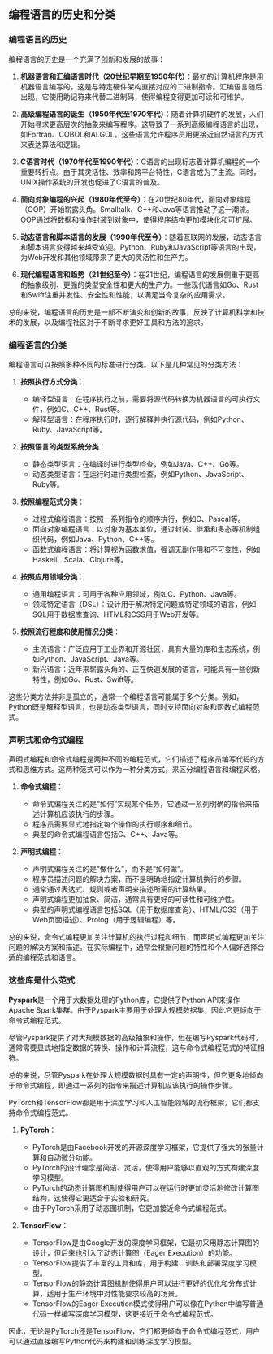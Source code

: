 ## 编程语言的历史和分类

### 编程语言的历史

编程语言的历史是一个充满了创新和发展的故事：

1. **机器语言和汇编语言时代（20世纪早期至1950年代）**：最初的计算机程序是用机器语言编写的，这是与特定硬件架构直接对应的二进制指令。汇编语言随后出现，它使用助记符来代替二进制码，使得编程变得更加可读和可维护。

2. **高级编程语言的诞生（1950年代至1970年代）**：随着计算机硬件的发展，人们开始寻求更高层次的抽象来编写程序。这导致了一系列高级编程语言的出现，如Fortran、COBOL和ALGOL。这些语言允许程序员用更接近自然语言的方式来表达算法和逻辑。

3. **C语言时代（1970年代至1990年代）**：C语言的出现标志着计算机编程的一个重要转折点。由于其灵活性、效率和跨平台特性，C语言成为了主流。同时，UNIX操作系统的开发也促进了C语言的普及。

4. **面向对象编程的兴起（1980年代至今）**：在20世纪80年代，面向对象编程（OOP）开始崭露头角。Smalltalk、C++和Java等语言推动了这一潮流。OOP通过将数据和操作封装到对象中，使得程序结构更加模块化和可扩展。

5. **动态语言和脚本语言的发展（1990年代至今）**：随着互联网的发展，动态语言和脚本语言变得越来越受欢迎。Python、Ruby和JavaScript等语言的出现，为Web开发和其他领域带来了更大的灵活性和生产力。

6. **现代编程语言和趋势（21世纪至今）**：在21世纪，编程语言的发展侧重于更高的抽象级别、更强的类型安全性和更大的生产力。一些现代语言如Go、Rust和Swift注重并发性、安全性和性能，以满足当今复杂的应用需求。

总的来说，编程语言的历史是一部不断演变和创新的故事，反映了计算机科学和技术的发展，以及编程社区对于不断寻求更好工具和方法的追求。

### 编程语言的分类

编程语言可以按照多种不同的标准进行分类。以下是几种常见的分类方法：

1. **按照执行方式分类**：
   - 编译型语言：在程序执行之前，需要将源代码转换为机器语言的可执行文件，例如C、C++、Rust等。
   - 解释型语言：在程序执行时，逐行解释并执行源代码，例如Python、Ruby、JavaScript等。

2. **按照语言的类型系统分类**：
   - 静态类型语言：在编译时进行类型检查，例如Java、C++、Go等。
   - 动态类型语言：在运行时进行类型检查，例如Python、JavaScript、Ruby等。

3. **按照编程范式分类**：
   - 过程式编程语言：按照一系列指令的顺序执行，例如C、Pascal等。
   - 面向对象编程语言：以对象为基本单位，通过封装、继承和多态等机制组织代码，例如Java、Python、C++等。
   - 函数式编程语言：将计算视为函数求值，强调无副作用和不可变性，例如Haskell、Scala、Clojure等。

4. **按照应用领域分类**：
   - 通用编程语言：可用于各种应用领域，例如C、Python、Java等。
   - 领域特定语言（DSL）：设计用于解决特定问题或特定领域的语言，例如SQL用于数据库查询、HTML和CSS用于Web开发等。

5. **按照流行程度和使用情况分类**：
   - 主流语言：广泛应用于工业界和开源社区，具有大量的库和生态系统，例如Python、JavaScript、Java等。
   - 新兴语言：近年来崭露头角的、正在快速发展的语言，可能具有一些创新特性，例如Go、Rust、Swift等。

这些分类方法并非是孤立的，通常一个编程语言可能属于多个分类。例如，Python既是解释型语言，也是动态类型语言，同时支持面向对象和函数式编程范式。

### 声明式和命令式编程

声明式编程和命令式编程是两种不同的编程范式，它们描述了程序员编写代码的方式和思维方式。这两种范式可以作为一种分类方式，来区分编程语言和编程风格。

1. **命令式编程**：
   - 命令式编程关注的是“如何”实现某个任务，它通过一系列明确的指令来描述计算机应该执行的步骤。
   - 程序员需要显式地指定每个操作的执行顺序和细节。
   - 典型的命令式编程语言包括C、C++、Java等。

2. **声明式编程**：
   - 声明式编程关注的是“做什么”，而不是“如何做”。
   - 程序员描述问题的解决方案，而不是明确地指定计算机执行的步骤。
   - 通常通过表达式、规则或者声明来描述所需的计算结果。
   - 声明式编程更加抽象、简洁，通常具有更好的可读性和可维护性。
   - 典型的声明式编程语言包括SQL（用于数据库查询）、HTML/CSS（用于Web页面描述）、Prolog（用于逻辑编程）等。

总的来说，命令式编程更加关注计算机的执行过程和细节，而声明式编程更加关注问题的解决方案和描述。在实际编程中，通常会根据问题的特性和个人偏好选择合适的编程范式和语言。

### 这些库是什么范式

**Pyspark**是一个用于大数据处理的Python库，它提供了Python API来操作Apache Spark集群。由于Pyspark主要用于处理大规模数据集，因此它更倾向于命令式编程范式。

尽管Pyspark提供了对大规模数据的高级抽象和操作，但在编写Pyspark代码时，通常需要显式地指定数据的转换、操作和计算流程，这与命令式编程范式的特征相符。

总的来说，尽管Pyspark在处理大规模数据时具有一定的声明性，但它更多地倾向于命令式编程，即通过一系列的指令来描述计算机应该执行的操作步骤。

PyTorch和TensorFlow都是用于深度学习和人工智能领域的流行框架，它们都支持命令式编程范式。

1. **PyTorch**：
   - PyTorch是由Facebook开发的开源深度学习框架，它提供了强大的张量计算和自动微分功能。
   - PyTorch的设计理念是简洁、灵活，使得用户能够以直观的方式构建深度学习模型。
   - PyTorch的动态计算图机制使得用户可以在运行时更加灵活地修改计算图结构，这使得它更适合于实验和研究。
   - 由于PyTorch采用了动态图机制，它更加接近命令式编程范式。

2. **TensorFlow**：
   - TensorFlow是由Google开发的深度学习框架，它最初采用静态计算图的设计，但后来也引入了动态计算图（Eager Execution）的功能。
   - TensorFlow提供了丰富的工具和库，用于构建、训练和部署深度学习模型。
   - TensorFlow的静态计算图机制使得用户可以进行更好的优化和分布式计算，适用于生产环境中对性能要求较高的场景。
   - TensorFlow的Eager Execution模式使得用户可以像在Python中编写普通代码一样编写深度学习模型，这更接近于命令式编程范式。

因此，无论是PyTorch还是TensorFlow，它们都更倾向于命令式编程范式，用户可以通过直接编写Python代码来构建和训练深度学习模型。
